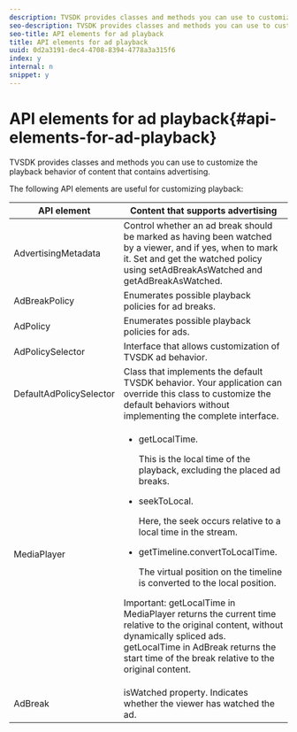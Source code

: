 ```yaml
---
description: TVSDK provides classes and methods you can use to customize the playback behavior of content that contains advertising.
seo-description: TVSDK provides classes and methods you can use to customize the playback behavior of content that contains advertising.
seo-title: API elements for ad playback
title: API elements for ad playback
uuid: 0d2a3191-dec4-4708-8394-4778a3a315f6
index: y
internal: n
snippet: y
---
```


# API elements for ad playback{#api-elements-for-ad-playback}

TVSDK provides classes and methods you can use to customize the playback behavior of content that contains advertising.

The following API elements are useful for customizing playback:  

<table id="table_B07E373B9D2B425AB36466B1D42411AD"> 
 <thead> 
  <tr> 
   <th colname="col1" class="entry"> API element </th> 
   <th colname="col2" class="entry"> Content that supports advertising </th> 
  </tr> 
 </thead>
 <tbody> 
  <tr> 
   <td colname="col1"><span class="codeph"> AdvertisingMetadata</span> </td> 
   <td colname="col2">Control whether an ad break should be marked as having been watched by a viewer, and if yes, when to mark it. Set and get the watched policy using <span class="codeph"> setAdBreakAsWatched</span> and <span class="codeph"> getAdBreakAsWatched</span>. </td> 
  </tr> 
  <tr> 
   <td colname="col1"><span class="codeph"> AdBreakPolicy</span> </td> 
   <td colname="col2"> Enumerates possible playback policies for ad breaks. </td> 
  </tr> 
  <tr> 
   <td colname="col1"><span class="codeph"> AdPolicy</span> </td> 
   <td colname="col2"> Enumerates possible playback policies for ads. </td> 
  </tr> 
  <tr> 
   <td colname="col1"><span class="codeph"> AdPolicySelector</span> </td> 
   <td colname="col2"> Interface that allows customization of TVSDK ad behavior. </td> 
  </tr> 
  <tr> 
   <td colname="col1"><span class="codeph"> DefaultAdPolicySelector</span> </td> 
   <td colname="col2"> Class that implements the default TVSDK behavior. Your application can override this class to customize the default behaviors without implementing the complete interface. </td> 
  </tr> 
  <tr> 
   <td colname="col1"><span class="codeph"> MediaPlayer</span> </td> 
   <td colname="col2"> 
    <ul id="ul_37700A741403448A8760FDDA68B099AA"> 
     <li id="li_B465170D449E49489C5924572BEEB4A5"><span class="codeph"> getLocalTime</span>. <p>This is the local time of the playback, excluding the placed ad breaks. </p> </li> 
     <li id="li_D9D68CF428904BB2B84E1BCE828A90DC"><span class="codeph"> seekToLocal</span>. <p>Here, the seek occurs relative to a local time in the stream. </p> </li> 
     <li id="li_9DBCA75537DC4824AA66B53A3FA28812"><span class="codeph"> getTimeline.convertToLocalTime</span>. <p>The virtual position on the timeline is converted to the local position. </p> </li> 
    </ul> <p>Important:  <span class="codeph"> getLocalTime</span> in <span class="codeph"> MediaPlayer</span> returns the current time relative to the original content, without dynamically spliced ads. <span class="codeph"> getLocalTime</span> in <span class="codeph"> AdBreak</span> returns the start time of the break relative to the original content. </p> </td> 
  </tr> 
  <tr> 
   <td colname="col1"><span class="codeph"> AdBreak</span> </td> 
   <td colname="col2"><span class="codeph"> isWatched</span> property. Indicates whether the viewer has watched the ad. </td> 
  </tr> 
 </tbody> 
</table>

